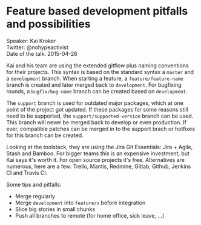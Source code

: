 Feature based development pitfalls and possibilities
===
Speaker: Kai Kroker  
Twitter: @nohypeactivist  
Date of the talk: 2015-04-26

Kai and his team are using the extended gitflow plus naming conventions for their projects. This syntax is based on the standard syntax a `master` and a `development` branch. When starting a feature, a `feature/feature-name` branch is created and later merged back to `development`. For bugfixing rounds, a `bugfix/bug-name` branch can be created based on `development`.

The `support` branch is used for outdated major packages, which at one point of the project got updated. If these packages for some reasons still need to be supported, the `support/supported-version` branch can be used. This branch will never be merged back to develop or even production. If ever, compatible patches can be merged in to the support brach or hotfixes for this branch can be created.

Looking at the toolstack, they are using the Jira Git Essentials: Jira + Agile, Stash and Bamboo. For bigger teams this is an expensive investment, but Kai says it's worth it. For open source projects it's free. Alternatives are numerous, here are a few: Trello, Mantis, Redmine, Gitlab, Github, Jenkins CI and Travis CI.

Some tips and pitfalls:
- Merge regularly
- Merge `development` into `feature/x` before integration
- Slice big stories in small chunks
- Push all branches to remote (for home office, sick leave, ...)